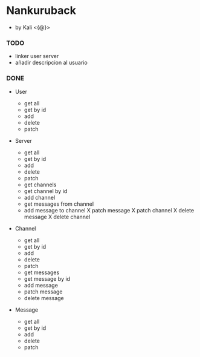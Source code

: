 # Nankuruback
- by Kali <{@}>

### TODO
- linker user server
- añadir descripcion al usuario

### DONE
- User
    - get all
    - get by id
    - add
    - delete
    - patch

- Server
    - get all
    - get by id
    - add 
    - delete 
    - patch 
    - get channels
    - get channel by id
    - add channel
    - get messages from channel
    - add message to channel
    X patch message
    X patch channel
    X delete message
    X delete channel

- Channel
    - get all
    - get by id
    - add
    - delete
    - patch
    - get messages
    - get message by id
    - add message
    - patch message
    - delete message

- Message
    - get all
    - get by id
    - add
    - delete
    - patch